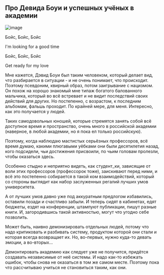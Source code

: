 ## Про Девида Боуи и успешных учёных в академии

![image](https://github.com/sansmerde/sansmerde.github.io/assets/156181842/e43a7ebd-7fd2-4de1-b275-2425350032f6)

Бойс, Бойс, Бойс

I'm looking for a good time

Бойс, Бойс, Бойс

Get ready for my love


Мне кажется, Дэвид Боуи был таким человеком, который делает вид, что разбирается в ситуации - и не очень понимает, что происходит. Поэтому псевдоним, квирный образ, потом заигрывание с нацизмом. Он похож на хорошо знакомый мне типаж богатого балованного мальчика, который во всё встревает и не видит последствий своих действий для других. Но постепенно, с возрастом, к последним альбомам, фальшь проходит. По крайней мере, для меня. Интересно, как это получается у людей.

Таких самодовольных юношей, которые стремятся занять собой всё доступное время и пространство, очень много в российской академии (наверное, в любой академии, но я пока ел только российскую). 

Поэтому, когда наблюдаю мастистых серьёзных профессоров, всё время думаю, какими плюгавыми уёбками они были десятилетия назад, кого подсидели, чьи достижения присвоили, по чьим головам пролезли, чтобы оказаться здесь.

Особенно стыдно и неприятно видеть, как студент_ки, зависящие от воли этих профессоров (профессорок тоже), заискивают перед ними, и всё это постепенно собирается в такой ком взаимодействий, который со стороны выглядит как набор заслуженных регалий лучших умов университета.

А от лучших умов давно уже под аккуратным предлогом избавились, оставили позади и счастливо забыли. И теперь сидят в кабинетах, едят бюджеты, ездят на конференции, штампуют публикации, пишут разные книги. И, загородившись такой активностью, могут что угодно себе позволить.

Может быть, наивно демонизировать отдельных людей, потому что надо критиковать и разбивать систему, продуктом которой они стали и которая всегда возвращает их. Но, во-первых, нужно куда-то девать эмоции, а во-вторых...

Демонтировать академию как следует уже не получится, придётся создавать независимые от неё системы. И надо как-то избежать ошибок, чтобы снова не оказаться в том же самом месте. Поэтому пока что рассчитываю учиться не становиться таким, как они.


